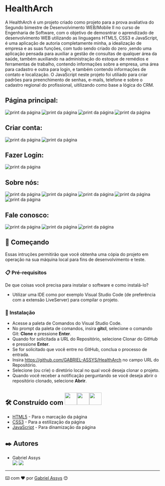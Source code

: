 # HealthArch 

  A HealthArch é um projeto criado como projeto para a prova avaliativa do Segundo bimestre de Desenvolvimento WEB/Mobile II no curso de Engenharia de Software, com o objetivo de demosntrar o aprendizado de desenvolvimento WEB utilizando as linguagens HTML5, CSS3 e JavaScript, é uma aplicação de autoria completamente minha, a idealização de empresa e as suas funções, com tudo sendo criado do zero ,sendo uma aplicação pensada para auxiliar a gestão de consultas de qualquer área da saúde, também auxiliando na administração do estoque de remédios e ferramentas de trabalho, contendo informações sobre a empresa, uma área para cadastro e outra para login, e também contendo informações de contato e localização. O JavaScript neste projeto foi utiliado para criar padrões para preenchimento de senhas, e-mails, telefone e sobre o cadastro regional do profissional, uitilizando como base a lógica do CRM.


## Página principal:
![print da página](https://github.com/GABRIEL-ASSYS/HealthArch/blob/main/img/print.png)
![print da página](https://github.com/GABRIEL-ASSYS/HealthArch/blob/main/img/print%202.png)
![print da página](https://github.com/GABRIEL-ASSYS/HealthArch/blob/main/img/print%203.png)
![print da página](https://github.com/GABRIEL-ASSYS/HealthArch/blob/main/img/print%204.png)

## Criar conta:
![print da página](https://github.com/GABRIEL-ASSYS/HealthArch/blob/main/img/print%205.png)
![print da página](https://github.com/GABRIEL-ASSYS/HealthArch/blob/main/img/print%206.png)

## Fazer Login:
![print da página](https://github.com/GABRIEL-ASSYS/HealthArch/blob/main/img/print%207.png)

## Sobre nós:
![print da página](https://github.com/GABRIEL-ASSYS/HealthArch/blob/main/img/print%208.png)
![print da página](https://github.com/GABRIEL-ASSYS/HealthArch/blob/main/img/print%209.png)
![print da página](https://github.com/GABRIEL-ASSYS/HealthArch/blob/main/img/print%2010.png)
![print da página](https://github.com/GABRIEL-ASSYS/HealthArch/blob/main/img/print%2011.png)
![print da página](https://github.com/GABRIEL-ASSYS/HealthArch/blob/main/img/print%2012.png)

## Fale conosco:
![print da página](https://github.com/GABRIEL-ASSYS/HealthArch/blob/main/img/print%2013.png)
![print da página](https://github.com/GABRIEL-ASSYS/HealthArch/blob/main/img/print%2014.png)
![print da página](https://github.com/GABRIEL-ASSYS/HealthArch/blob/main/img/print%2015.png)

## 🚀 Começando

Essas intruções permitirão que você obtenha uma cópia do projeto em operação na sua máquina local para fins de desenvolvimento e teste.

### 📋 Pré-requisitos

De que coisas você precisa para instalar o software e como instalá-lo?

* Utilizar uma IDE como por exemplo Visual Studio Code (de preferência com a extensão LiveServer) para compilar o projeto.

### 🔧 Instalação

* Acesse a paleta de Comandos do Visual Studio Code.
* No prompt da paleta de comandos, insira <b>gitcl</b>, selecione o comando Git: <b>Clone</b> e pressione <b>Enter</b>.
* Quando for solicitada a URL do Repositório, selecione Clonar do GitHub e pressione <b>Enter</b>.
* Se for solicitado que você entre no GitHub, conclua o processo de entrada.
* Insira https://github.com/GABRIEL-ASSYS/HealthArch no campo URL do Repositório.
* Selecione (ou crie) o diretório local no qual você deseja clonar o projeto.
* Quando você receber a notificação perguntando se você deseja abrir o repositório clonado, selecione <b>Abrir</b>.

## 🛠️ Construído com <img src="https://cdn.jsdelivr.net/gh/devicons/devicon/icons/html5/html5-original.svg" width="40" height="40"/><img src="https://cdn.jsdelivr.net/gh/devicons/devicon/icons/css3/css3-original.svg" width="40" height="40"/><img src="https://cdn.jsdelivr.net/gh/devicons/devicon/icons/javascript/javascript-original.svg" width="40" height="40"/>

* [HTML5](https://developer.mozilla.org/en-US/docs/Web/HTML) - Para o marcação da página
* [CSS3](https://developer.mozilla.org/en-US/docs/Web/CSS) - Para a estilização da página
* [JavaScript](https://developer.mozilla.org/en-US/docs/Web/JavaScript) - Para dinamização da página

## ✒️ Autores

* Gabriel Assys <br>
[<img src="https://img.shields.io/badge/linkedin-%230077B5.svg?&style=for-the-badge&logo=linkedin&logoColor=white" />](https://www.linkedin.com/in/gabriel-assys/) 
[<img src = "https://img.shields.io/badge/instagram-%23E4405F.svg?&style=for-the-badge&logo=instagram&logoColor=white">](https://www.instagram.com/gabriel_brachak/)

---
⌨️ com ❤️ por [Gabriel Assys](https://github.com/GABRIEL-ASSYS) 😊
